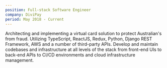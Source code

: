 ```yaml
---
position: Full-stack Software Engineer
company: DiviPay
period: May 2018 - Current
---
```


Architecting and implementing a virtual card solution to protect Australian's from fraud. Utilizing TypeScript, ReactJS, Redux, Python, Django REST Framework, AWS and a number of third-party APIs. Develop and maintain codebases and infrastructure at all levels of the stack from front-end UIs to back-end APIs to CI/CD environments and cloud infrastructure management.